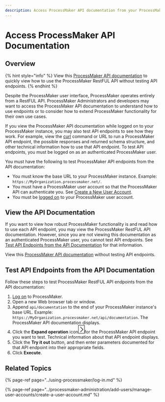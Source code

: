 ```yaml
---
description: Access ProcessMaker API documentation from your ProcessMaker instance.
---
```


# Access ProcessMaker API Documentation

## Overview

{% hint style="info" %}
View this [ProcessMaker API documentation](https://staging-pm4.processmaker.net/api/documentation) to quickly view how to use the ProcessMaker RestFUL API without testing API endpoints.
{% endhint %}

Despite the ProcessMaker user interface, ProcessMaker operates entirely from a RestFUL API. ProcessMaker Administrators and developers may want to access the ProcessMaker API documentation to understand how to use endpoints or to consider how to extend ProcessMaker functionality for their own use cases.

If you view the ProcessMaker API documentation while logged on to your ProcessMaker instance, you may also test API endpoints to see how they work. For example, view the [curl](https://github.com/curl/curl) command or URL to run a ProcessMaker API endpoint, the possible responses and returned schema structure, and other technical information how to use that API endpoint. To test API endpoints, you must be logged on as an authenticated ProcessMaker user.

You must have the following to test ProcessMaker API endpoints from the API documentation:

* You must know the base URL to your ProcessMaker instance. Example: `https://MyOrganization.processmaker.net/`.
* You must have a ProcessMaker user account so that the ProcessMaker API can authenticate you. See [Create a New User Account](../processmaker-administration/add-users/manage-user-accounts/create-a-user-account.md#create-a-processmaker-user-account).
* You must be [logged on](../using-processmaker/log-in.md#log-on) to your ProcessMaker user account.

## View the API Documentation

If you want to view how robust ProcessMaker functionality is and read how to use each API endpoint, you may view the ProcessMaker RestFUL API documentation. However, since you are not viewing this documentation as an authenticated ProcessMaker user, you cannot test API endpoints. See [Test API Endpoints from the API Documentation](access-processmaker-api-documentation.md#test-api-endpoints-from-the-api-documentation) for that information.

View this [ProcessMaker API documentation](https://staging-pm4.processmaker.net/api/documentation) without testing API endpoints.

## Test API Endpoints from the API Documentation

Follow these steps to test ProcessMaker RestFUL API endpoints from the API documentation:

1. [Log on](../using-processmaker/log-in.md#log-in) to ProcessMaker.
2. Open a new Web browser tab or window.
3. Append `api/documentation` to the end of your ProcessMaker instance's base URL. Example: `https://MyOrganization.processmaker.net/api/documentation`. The ProcessMaker API documentation displays.
4. Click the **Expand operation** icon![](../.gitbook/assets/swagger-expand-operation-icon.png)for the ProcessMaker API endpoint you want to test. Technical information about that API endpoint displays.
5. Click the **Try it out** button, and then enter parameters documented for that API endpoint into their appropriate fields.
6. Click **Execute**.

## Related Topics

{% page-ref page="../using-processmaker/log-in.md" %}

{% page-ref page="../processmaker-administration/add-users/manage-user-accounts/create-a-user-account.md" %}

